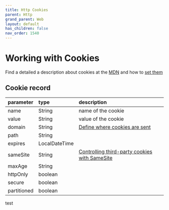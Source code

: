 ```yaml
---
title: Http Cookies
parent: Http
grand_parent: Web
layout: default
has_children: false
nav_order: 1540
---
```


# Working with Cookies
Find a detailed a description about cookies at the [MDN](https://developer.mozilla.org/en-US/docs/Web/HTTP/Cookies?retiredLocale=de)
and how to [set them](https://developer.mozilla.org/en-US/docs/Web/HTTP/Headers/Set-Cookie#httponly)

## Cookie record

| parameter   | type          | description                                                                                                                                                               |
|:------------|:--------------|:--------------------------------------------------------------------------------------------------------------------------------------------------------------------------|
| name        | String        | name of the cookie                                                                                                                                                        |
| value       | String        | value of the cookie                                                                                                                                                       |
| domain      | String        | [Define where cookies are sent](https://developer.mozilla.org/en-US/docs/Web/HTTP/Cookies?retiredLocale=de#define_where_cookies_are_sent)                                 |
| path        | String        |                                                                                                                                                                           |
| expires     | LocalDateTime |                                                                                                                                                                           |
| sameSite    | String        | [Controlling third-party cookies with SameSite](https://developer.mozilla.org/en-US/docs/Web/HTTP/Cookies?retiredLocale=de#controlling_third-party_cookies_with_samesite) |
| maxAge      | String        |                                                                                                                                                                           |
| httpOnly    | boolean       |                                                                                                                                                                           |
| secure      | boolean       |                                                                                                                                                                           |
| partitioned | boolean       |                                                                                                                                                                           |



test